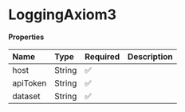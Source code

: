 # LoggingAxiom3

**Properties**

| Name     | Type   | Required | Description |
| :------- | :----- | :------- | :---------- |
| host     | String | ✅       |             |
| apiToken | String | ✅       |             |
| dataset  | String | ✅       |             |

